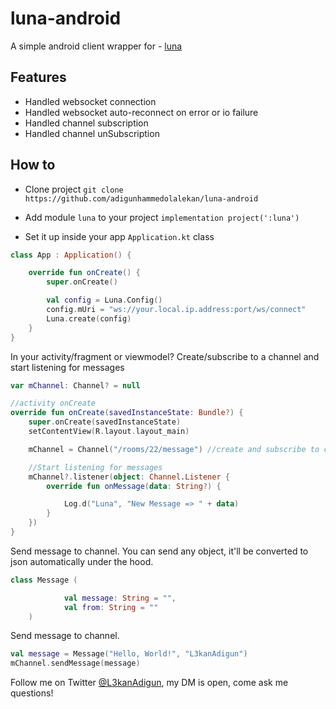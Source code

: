 # luna-android
A simple android client wrapper for - [luna](https://github.com/adigunhammedolalekan/luna)

## Features
* Handled websocket connection
* Handled websocket auto-reconnect on error or io failure
* Handled channel subscription
* Handled channel unSubscription

## How to

* Clone project
`git clone https://github.com/adigunhammedolalekan/luna-android`

* Add module `luna` to your project
	`implementation project(':luna')`

* Set it up inside your app `Application.kt` class

```Kotlin
class App : Application() {

    override fun onCreate() {
        super.onCreate()

        val config = Luna.Config()
        config.mUri = "ws://your.local.ip.address:port/ws/connect"
        Luna.create(config)
    }
}
```

In your activity/fragment or viewmodel? Create/subscribe to a channel and start listening for messages

```Kotlin
var mChannel: Channel? = null

//activity onCreate
override fun onCreate(savedInstanceState: Bundle?) {
    super.onCreate(savedInstanceState)
    setContentView(R.layout.layout_main)

    mChannel = Channel("/rooms/22/message") //create and subscribe to channel. String parameter `/rooms/22/message` could be any channel path

    //Start listening for messages
    mChannel?.listener(object: Channel.Listener {
        override fun onMessage(data: String?) {

            Log.d("Luna", "New Message => " + data)
        }
    })
}
```

Send message to channel. You can send any object, it'll be converted to json automatically under the hood.

```Kotlin
class Message (

            val message: String = "",
            val from: String = ""
    )
```
Send message to channel.
```Kotlin
val message = Message("Hello, World!", "L3kanAdigun")
mChannel.sendMessage(message)
```

Follow me on Twitter [@L3kanAdigun](https://twitter.com/L3kanAdigun), my DM is open, come ask me questions!
